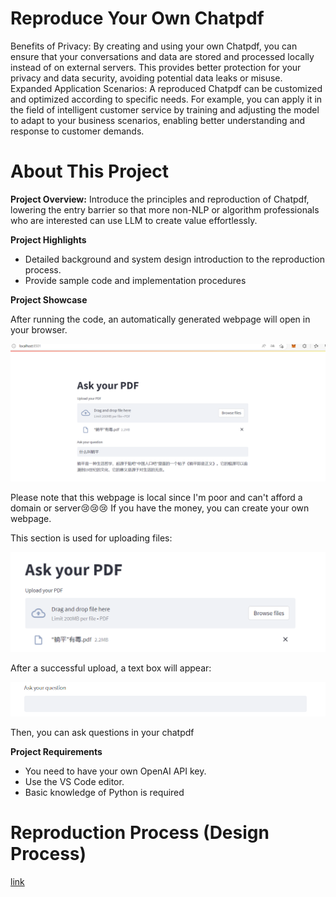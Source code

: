 # Reproduce Your Own Chatpdf

Benefits of Privacy: By creating and using your own Chatpdf, you can ensure that your conversations and data are stored and processed locally instead of on external servers. This provides better protection for your privacy and data security, avoiding potential data leaks or misuse.
Expanded Application Scenarios: A reproduced Chatpdf can be customized and optimized according to specific needs. For example, you can apply it in the field of intelligent customer service by training and adjusting the model to adapt to your business scenarios, enabling better understanding and response to customer demands.

# About This Project

**Project Overview:** Introduce the principles and reproduction of Chatpdf, lowering the entry barrier so that more non-NLP or algorithm professionals who are interested can use LLM to create value effortlessly.

**Project Highlights**

- Detailed background and system design introduction to the reproduction process.
- Provide sample code and implementation procedures

**Project Showcase**

After running the code, an automatically generated webpage will open in your browser.

![image-20230507083120469](image/image-20230507083120469.png)

Please note that this webpage is local since I'm poor and can't afford a domain or server:cry::cry::cry: If you have the money, you can create your own webpage.

This section is used for uploading files:

![image-20230507083406697](image/image-20230507083406697.png)

After a successful upload, a text box will appear:

![image-20230507084225938](image/image-20230507084225938.png)

Then, you can ask questions in your chatpdf

**Project Requirements**

- You need to have your own OpenAI API key.
- Use the VS Code editor.
- Basic knowledge of Python is required

# Reproduction Process (Design Process)
[link](Reproduction%20Process.md)
